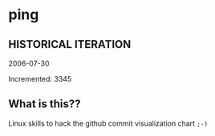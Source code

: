 # ping

## HISTORICAL ITERATION
2006-07-30

Incremented: 3345

## What is this?? 
Linux skills to hack the github commit visualization chart `;-)`
